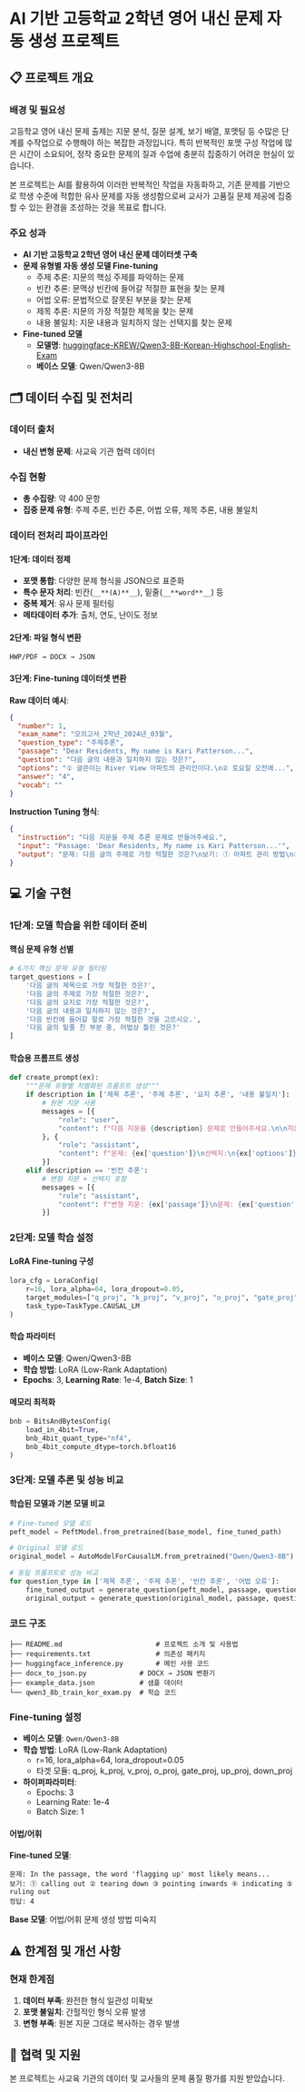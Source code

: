 # AI 기반 고등학교 2학년 영어 내신 문제 자동 생성 프로젝트

## 📋 프로젝트 개요

### 배경 및 필요성
고등학교 영어 내신 문제 출제는 지문 분석, 질문 설계, 보기 배열, 포맷팅 등 수많은 단계를 수작업으로 수행해야 하는 복잡한 과정입니다. 특히 반복적인 포맷 구성 작업에 많은 시간이 소요되어, 정작 중요한 문제의 질과 수업에 충분히 집중하기 어려운 현실이 있습니다.

본 프로젝트는 AI를 활용하여 이러한 반복적인 작업을 자동화하고, 기존 문제를 기반으로 학생 수준에 적합한 유사 문제를 자동 생성함으로써 교사가 고품질 문제 제공에 집중할 수 있는 환경을 조성하는 것을 목표로 합니다.

### 주요 성과
- **AI 기반 고등학교 2학년 영어 내신 문제 데이터셋 구축**
- **문제 유형별 자동 생성 모델 Fine-tuning**
  - 주제 추론: 지문의 핵심 주제를 파악하는 문제
  - 빈칸 추론: 문맥상 빈칸에 들어갈 적절한 표현을 찾는 문제
  - 어법 오류: 문법적으로 잘못된 부분을 찾는 문제
  - 제목 추론: 지문의 가장 적절한 제목을 찾는 문제
  - 내용 불일치: 지문 내용과 일치하지 않는 선택지를 찾는 문제
- **Fine-tuned 모델**
  - **모델명**: [huggingface-KREW/Qwen3-8B-Korean-Highschool-English-Exam](https://huggingface.co/huggingface-KREW/Qwen3-8B-Korean-Highschool-English-Exam)
  - **베이스 모델**: Qwen/Qwen3-8B

## 🗂️ 데이터 수집 및 전처리

### 데이터 출처
- **내신 변형 문제**: 사교육 기관 협력 데이터

### 수집 현황
- **총 수집량**: 약 400 문항
- **집중 문제 유형**: 주제 추론, 빈칸 추론, 어법 오류, 제목 추론, 내용 불일치

### 데이터 전처리 파이프라인

#### 1단계: 데이터 정제
- **포맷 통합**: 다양한 문제 형식을 JSON으로 표준화
- **특수 문자 처리**: 빈칸(`__**(A)**__`), 밑줄(`__**word**__`) 등
- **중복 제거**: 유사 문제 필터링
- **메타데이터 추가**: 출처, 연도, 난이도 정보

#### 2단계: 파일 형식 변환
```
HWP/PDF → DOCX → JSON
```
#### 3단계: Fine-tuning 데이터셋 변환

**Raw 데이터 예시**:
```json
{
  "number": 1,
  "exam_name": "모의고사_2학년_2024년_03월",
  "question_type": "주제추론",
  "passage": "Dear Residents, My name is Kari Patterson...",
  "question": "다음 글의 내용과 일치하지 않는 것은?",
  "options": "① 글쓴이는 River View 아파트의 관리인이다.\n② 토요일 오전에...",
  "answer": "4",
  "vocab": ""
}
```

**Instruction Tuning 형식**:
```json
{
  "instruction": "다음 지문을 주제 추론 문제로 만들어주세요.",
  "input": "Passage: 'Dear Residents, My name is Kari Patterson...'",
  "output": "문제: 다음 글의 주제로 가장 적절한 것은?\n보기: ① 아파트 관리 방법\n② 정원 가꾸기 행사 안내\n③ 주민 회의 공지\n④ 청소 도구 준비 안내\n⑤ 날씨 변화 대응책\n정답: 2"
}
```

## 💻 기술 구현

### 1단계: 모델 학습을 위한 데이터 준비

#### 핵심 문제 유형 선별
```python
# 6가지 핵심 문제 유형 필터링
target_questions = [
    '다음 글의 제목으로 가장 적절한 것은?',
    '다음 글의 주제로 가장 적절한 것은?', 
    '다음 글의 요지로 가장 적절한 것은?',
    '다음 글의 내용과 일치하지 않는 것은?',
    '다음 빈칸에 들어갈 말로 가장 적절한 것을 고르시오.',
    '다음 글의 밑줄 친 부분 중, 어법상 틀린 것은?'
]
```

#### 학습용 프롬프트 생성
```python
def create_prompt(ex):
    """문제 유형별 차별화된 프롬프트 생성"""
    if description in ['제목 추론', '주제 추론', '요지 추론', '내용 불일치']:
        # 원본 지문 사용
        messages = [{
            "role": "user", 
            "content": f"다음 지문을 {description} 문제로 만들어주세요.\n\n지문:\n{ex['original']}"
        }, {
            "role": "assistant",
            "content": f"문제: {ex['question']}\n선택지:\n{ex['options']}\n정답: {ex['answer']}"
        }]
    elif description == '빈칸 추론':
        # 변형 지문 + 선택지 포함
        messages = [{
            "role": "assistant", 
            "content": f"변형 지문: {ex['passage']}\n문제: {ex['question']}\n선택지:\n{ex['options']}\n정답: {ex['answer']}"
        }]
```

### 2단계: 모델 학습 설정

#### LoRA Fine-tuning 구성
```python
lora_cfg = LoraConfig(
    r=16, lora_alpha=64, lora_dropout=0.05,
    target_modules=["q_proj", "k_proj", "v_proj", "o_proj", "gate_proj", "up_proj", "down_proj"],
    task_type=TaskType.CAUSAL_LM
)
```

#### 학습 파라미터
- **베이스 모델**: Qwen/Qwen3-8B
- **학습 방법**: LoRA (Low-Rank Adaptation)  
- **Epochs**: 3, **Learning Rate**: 1e-4, **Batch Size**: 1

#### 메모리 최적화
```python
bnb = BitsAndBytesConfig(
    load_in_4bit=True,
    bnb_4bit_quant_type="nf4", 
    bnb_4bit_compute_dtype=torch.bfloat16
)
```

### 3단계: 모델 추론 및 성능 비교

#### 학습된 모델과 기본 모델 비교
```python
# Fine-tuned 모델 로드
peft_model = PeftModel.from_pretrained(base_model, fine_tuned_path)

# Original 모델 로드  
original_model = AutoModelForCausalLM.from_pretrained("Qwen/Qwen3-8B")

# 동일 프롬프트로 성능 비교
for question_type in ['제목 추론', '주제 추론', '빈칸 추론', '어법 오류']:
    fine_tuned_output = generate_question(peft_model, passage, question_type)
    original_output = generate_question(original_model, passage, question_type)
```

### 코드 구조
```
├── README.md                       # 프로젝트 소개 및 사용법
├── requirements.txt                # 의존성 패키지  
├── huggingface_inference.py        # 메인 사용 코드
├── docx_to_json.py             # DOCX → JSON 변환기
├── example_data.json           # 샘플 데이터
└── qwen3_8b_train_kor_exam.py  # 학습 코드
```

### Fine-tuning 설정
- **베이스 모델**: `Qwen/Qwen3-8B`
- **학습 방법**: LoRA (Low-Rank Adaptation)
  - r=16, lora_alpha=64, lora_dropout=0.05
  - 타겟 모듈: q_proj, k_proj, v_proj, o_proj, gate_proj, up_proj, down_proj
- **하이퍼파라미터**:
  - Epochs: 3
  - Learning Rate: 1e-4
  - Batch Size: 1

#### 어법/어휘
**Fine-tuned 모델**:
```
문제: In the passage, the word 'flagging up' most likely means...
보기: ① calling out ② tearing down ③ pointing inwards ④ indicating ⑤ ruling out
정답: 4
```

**Base 모델**: 어법/어휘 문제 생성 방법 미숙지

## ⚠️ 한계점 및 개선 사항

### 현재 한계점
1. **데이터 부족**: 완전한 형식 일관성 미확보
2. **포맷 불일치**: 간헐적인 형식 오류 발생
3. **변형 부족**: 원본 지문 그대로 복사하는 경우 발생

## 🤝 협력 및 지원

본 프로젝트는 사교육 기관의 데이터 및 교사들의 문제 품질 평가를 지원 받았습니다.
